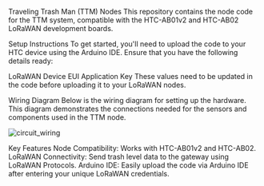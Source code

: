 Traveling Trash Man (TTM) Nodes
This repository contains the node code for the TTM system, compatible with the HTC-AB01v2 and HTC-AB02 LoRaWAN development boards.

Setup Instructions
To get started, you'll need to upload the code to your HTC device using the Arduino IDE. Ensure that you have the following details ready:

LoRaWAN Device EUI
Application Key
These values need to be updated in the code before uploading it to your LoRaWAN nodes.

Wiring Diagram
Below is the wiring diagram for setting up the hardware. This diagram demonstrates the connections needed for the sensors and components used in the TTM node.

![circuit_wiring](https://github.com/user-attachments/assets/f7a3affd-5ec3-4250-bf0b-a2cba2337916)

Key Features
Node Compatibility: Works with HTC-AB01v2 and HTC-AB02.
LoRaWAN Connectivity: Send trash level data to the gateway using LoRaWAN Protocols.
Arduino IDE: Easily upload the code via Arduino IDE after entering your unique LoRaWAN credentials.

